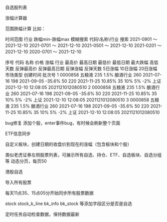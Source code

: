 自选股列表

涨幅计算器

范围跌幅计算
比如：

时间范围                        行业      跌幅min-跌幅max   模糊搜索 代码\名称\行业 搜索
2021-0901 ～ 2021-12-10
2021-0701 ～ 2021-12-10
2021-0501 ～ 2021-12-10
2021-0201 ～ 2021-12-10
2020-0701 ～ 2021-12-10

序号   代码    名称   价格  涨幅   行业     最高价   最高日期      最低价   最低日期     最大跌幅   高低天数   反弹最高价  反弹最高日期   反弹涨幅   反弹天数   5日涨幅   10日涨幅  20日涨幅  市场类型     创建时间              批次号
1   0000858  五粮液  235  1.5%  酿酒行业   260    2021-07-16   198     2021-09-05   -35.6%     50      220        2021-11-25   10.85%    35        10%       5%       -2%     上证        2021-12-10 12:08:05  2021121012080510 
2   0000858  五粮液  235  1.5%  酿酒行业   260    2021-07-16   198     2021-09-05   -35.6%     50      220        2021-11-25   10.85%    35        10%       5%       -2%     上证        2021-12-10 12:08:05  2021121012080510 
3   0000858  五粮液  235  1.5%  酿酒行业   260    2021-07-16   198     2021-09-05   -35.6%     50      220        2021-11-25   10.85%    35        10%       5%       -2%     上证        2021-12-10 12:08:05  2021121012080510 


bug修复
添加个股，enter事件bug，有时候会刷新整个页面


ETF信息同步

自定义板块，创建日期的收盘价到现在的涨幅（包含板块和个股）

类似老虎证券左侧股票列表，可展示所有自选、持仓、ETF、自选板块、自选分组等
动态分页，每页50


港股自选

导入所有股票

每天11点35、15点05分开始同步所有股票数据

stock stock_k_line bk_info bk_stock 等添加字段区分是否是自选

定时任务自动检查数据，保持数据最新

